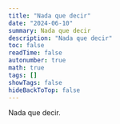 ```yaml
---
title: "Nada que decir"
date: "2024-06-10"
summary: Nada que decir
description: "Nada que decir"
toc: false
readTime: false
autonumber: true
math: true
tags: []
showTags: false
hideBackToTop: false
---
```


Nada que decir.

